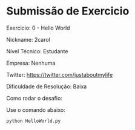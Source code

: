 # Submissão de Exercicio
Exercicio: 0 - Hello World

Nickname: 2carol

Nível Técnico: Estudante

Empresa: Nenhuma

Twitter: https://twitter.com/justaboutmylife

Dificuldade de Resolução: Baixa

Como rodar o desafio:

Use o comando abaixo:
```
python HelloWorld.py
```

